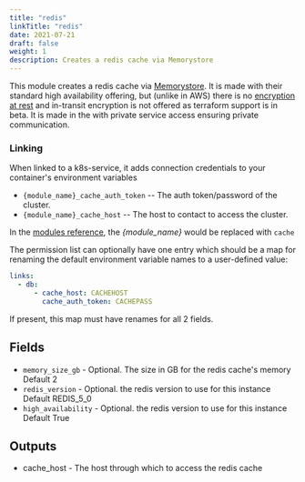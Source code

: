 ```yaml
---
title: "redis"
linkTitle: "redis"
date: 2021-07-21
draft: false
weight: 1
description: Creates a redis cache via Memorystore
---
```


This module creates a redis cache via [Memorystore](https://cloud.google.com/memorystore/docs/redis/redis-overview).
It is made with their standard high availability offering, but (unlike in AWS) there is no
[encryption at rest](https://stackoverflow.com/questions/58032778/gcp-cloud-memorystore-data-encryption-at-rest)
and in-transit encryption is not offered as terraform support is in beta. It is made in the with private service access
ensuring private communication.

### Linking

When linked to a k8s-service, it adds connection credentials to your container's environment variables

- `{module_name}_cache_auth_token` -- The auth token/password of the cluster.
- `{module_name}_cache_host` -- The host to contact to access the cluster.

In the [modules reference](/reference), the _{module_name}_ would be replaced with `cache`

The permission list can optionally have one entry which should be a map for renaming the default environment variable
names to a user-defined value:

```yaml
links:
  - db:
      - cache_host: CACHEHOST
        cache_auth_token: CACHEPASS
```

If present, this map must have renames for all 2 fields.


## Fields

- `memory_size_gb` - Optional. The size in GB for the redis cache's memory Default 2
- `redis_version` - Optional. the redis version to use for this instance Default REDIS_5_0
- `high_availability` - Optional. the redis version to use for this instance Default True

## Outputs

- cache_host - The host through which to access the redis cache